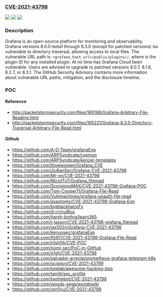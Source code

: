 ### [CVE-2021-43798](https://cve.mitre.org/cgi-bin/cvename.cgi?name=CVE-2021-43798)
![](https://img.shields.io/static/v1?label=Product&message=grafana&color=blue)
![](https://img.shields.io/static/v1?label=Version&message=n%2Fa&color=blue)
![](https://img.shields.io/static/v1?label=Vulnerability&message=CWE-22%3A%20Improper%20Limitation%20of%20a%20Pathname%20to%20a%20Restricted%20Directory%20('Path%20Traversal')&color=brighgreen)

### Description

Grafana is an open-source platform for monitoring and observability. Grafana versions 8.0.0-beta1 through 8.3.0 (except for patched versions) iss vulnerable to directory traversal, allowing access to local files. The vulnerable URL path is: `<grafana_host_url>/public/plugins//`, where is the plugin ID for any installed plugin. At no time has Grafana Cloud been vulnerable. Users are advised to upgrade to patched versions 8.0.7, 8.1.8, 8.2.7, or 8.3.1. The GitHub Security Advisory contains more information about vulnerable URL paths, mitigation, and the disclosure timeline.

### POC

#### Reference
- http://packetstormsecurity.com/files/165198/Grafana-Arbitrary-File-Reading.html
- http://packetstormsecurity.com/files/165221/Grafana-8.3.0-Directory-Traversal-Arbitrary-File-Read.html

#### Github
- https://github.com/A-D-Team/grafanaExp
- https://github.com/ARPSyndicate/cvemon
- https://github.com/ARPSyndicate/kenzer-templates
- https://github.com/Ilovewomen/Grafana_CVE
- https://github.com/JiuBanSec/Grafana-CVE-2021-43798
- https://github.com/Mr-xn/CVE-2021-43798
- https://github.com/MzzdToT/Grafana_fileread
- https://github.com/ScorpionsMAX/CVE-2021-43798-Grafana-POC
- https://github.com/Tom-Cooper11/Grafana-File-Read
- https://github.com/Vulnmachines/grafana-unauth-file-read
- https://github.com/asaotomo/CVE-2021-43798-Grafana-Exp
- https://github.com/bigblackhat/oFx
- https://github.com/d-rn/vulBox
- https://github.com/harsh-bothra/learn365
- https://github.com/j-jasson/CVE-2021-43798-grafana_fileread
- https://github.com/jas502n/Grafana-CVE-2021-43798
- https://github.com/kenuosec/grafanaExp
- https://github.com/lfz97/CVE-2021-43798-Grafana-File-Read
- https://github.com/n1sh1th/CVE-POC
- https://github.com/nomi-sec/PoC-in-GitHub
- https://github.com/s1gh/CVE-2021-43798
- https://github.com/salvador-arreola/prometheus-grafana-telegram-k8s
- https://github.com/scopion/CVE-2021-43799
- https://github.com/taielab/awesome-hacking-lists
- https://github.com/tanjiti/sec_profile
- https://github.com/taythebot/CVE-2021-43798
- https://github.com/woods-sega/woodswiki
- https://github.com/zer0yu/CVE-2021-43798

